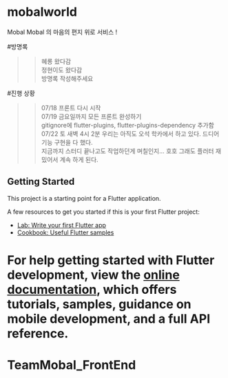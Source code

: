 
# mobalworld

Mobal Mobal 의 마음의 편지 위로 서비스 ! 

#방명록 
>> 혜롱 왔다감    
>> 정현이도 왔다감   
>> 방명록 작성해주세요  

#진행 상황
>> 07/18 프론트 다시 시작  
>> 07/19 금요일까지 모든 프론트 완성하기  
>> gitignore에 flutter-plugins, flutter-plugins-dependency 추가함  
>> 07/22 토 새벽 4시 2분 우리는 아직도 오석 학카에서 하고 있다. 드디어 기능 구현을 다 했다.  
> 지금까지 스터디 끝나고도 작업하던게 며칠인지... 호호 그래도 플러터 재밌어서 계속 하게 된다.  
## Getting Started

This project is a starting point for a Flutter application.

A few resources to get you started if this is your first Flutter project:

- [Lab: Write your first Flutter app](https://docs.flutter.dev/get-started/codelab)
- [Cookbook: Useful Flutter samples](https://docs.flutter.dev/cookbook)

For help getting started with Flutter development, view the
[online documentation](https://docs.flutter.dev/), which offers tutorials,
samples, guidance on mobile development, and a full API reference.
=======
# TeamMobal_FrontEnd
